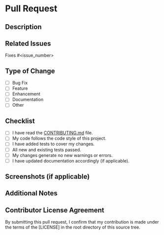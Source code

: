 # Pull Request

## Description

<!-- Briefly describe the changes introduced by this pull request. -->

## Related Issues

<!-- If this pull request addresses or fixes an issue, reference it here. -->

Fixes #<issue_number>

## Type of Change

<!-- Choose one: Bug Fix, Feature, Enhancement, Documentation, Other -->

- [ ] Bug Fix
- [ ] Feature
- [ ] Enhancement
- [ ] Documentation
- [ ] Other

## Checklist

<!-- Check completed items. Remove items that are not applicable. -->

- [ ] I have read the [CONTRIBUTING.md](CONTRIBUTING.md) file.
- [ ] My code follows the code style of this project.
- [ ] I have added tests to cover my changes.
- [ ] All new and existing tests passed.
- [ ] My changes generate no new warnings or errors.
- [ ] I have updated documentation accordingly (if applicable).

## Screenshots (if applicable)

<!-- Provide screenshots or GIFs showcasing the changes, if applicable. -->

## Additional Notes

<!-- Add any additional information that might be helpful for the reviewers. -->

## Contributor License Agreement

By submitting this pull request, I confirm that my contribution is made under the terms of the [LICENSE] in the root directory of this source tree.

